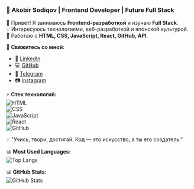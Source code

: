 ### 🚀 Akobir Sodiqov | Frontend Developer | Future Full Stack

👋 Привет! Я занимаюсь **Frontend-разработкой** и изучаю **Full Stack**.  
💡 Интересуюсь технологиями, веб-разработкой и японской культурой.  
📌 Работаю с **HTML, CSS, JavaScript, React, GitHub, API**.  

🔗 **Свяжитесь со мной:**  
- 💼 [LinkedIn](https://www.linkedin.com/in/akobir-sodiqov-560a6a258)  
- 💻 [GitHub](https://github.com/Sodiqov02)  
- 📱 [Telegram](https://t.me/web_dev_002)  
- 📷 [Instagram](https://www.instagram.com/hacker_ronin/)  

⚡ **Стек технологий:**  
![HTML](https://img.shields.io/badge/HTML5-orange?style=for-the-badge&logo=html5)  
![CSS](https://img.shields.io/badge/CSS3-blue?style=for-the-badge&logo=css3)  
![JavaScript](https://img.shields.io/badge/JavaScript-yellow?style=for-the-badge&logo=javascript)  
![React](https://img.shields.io/badge/React-blue?style=for-the-badge&logo=react)  
![GitHub](https://img.shields.io/badge/GitHub-black?style=for-the-badge&logo=github)  

💡 "Учись, твори, достигай. Код — это искусство, а ты его создатель."  


📊 **Most Used Languages:**  
![Top Langs](https://github-readme-stats.vercel.app/api/top-langs/?username=Sodiqov02&layout=compact&theme=radical)


📊 **GitHub Stats:**  
![GitHub Stats](https://github-readme-stats.vercel.app/api?username=Sodiqov02&show_icons=true&theme=radical)
